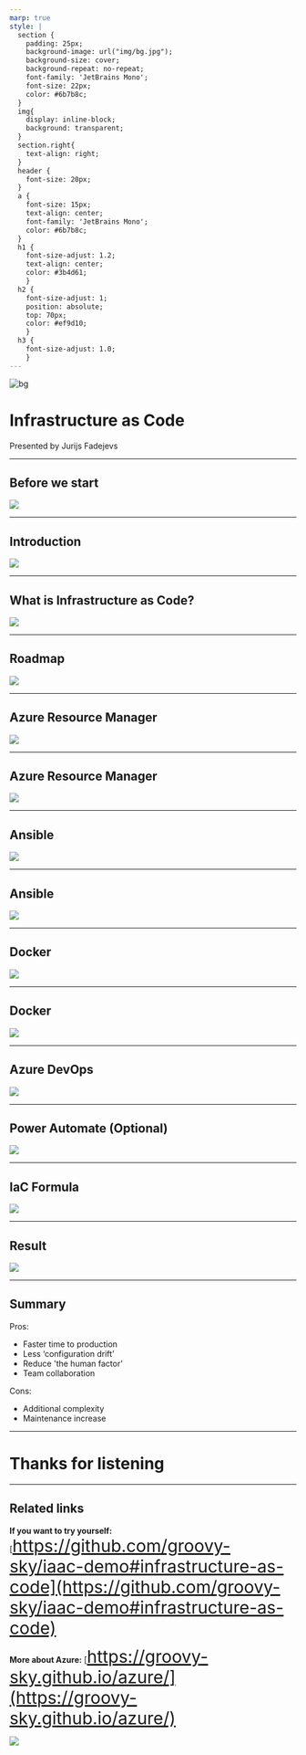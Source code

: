 ```yaml
---
marp: true
style: |
  section {
    padding: 25px;
    background-image: url("img/bg.jpg");
    background-size: cover; 
    background-repeat: no-repeat;
    font-family: 'JetBrains Mono';
    font-size: 22px;
    color: #6b7b8c;
  }
  img{
    display: inline-block;
    background: transparent;
  }
  section.right{
    text-align: right;
  }
  header {
    font-size: 20px;
  }
  a {
    font-size: 15px;
    text-align: center;
    font-family: 'JetBrains Mono';
    color: #6b7b8c;
  }
  h1 {
    font-size-adjust: 1.2;
    text-align: center;
    color: #3b4d61;
    }
  h2 {
    font-size-adjust: 1;
    position: absolute;
    top: 70px;
    color: #ef9d10;
    }
  h3 {
    font-size-adjust: 1.0;
    }
---
```


![bg](https://raw.githubusercontent.com/groovy-sky/iac-presentation/main/presentation/img/bg.jpg)

# Infrastructure as Code
<!-- _class: right -->
Presented by Jurijs Fadejevs

---

## Before we start

<!-- paginate: true -->
<!-- header: 'Infrastructure as Code' -->
<!-- footer: 'https://github.com/groovy-sky' -->

![](https://raw.githubusercontent.com/groovy-sky/iac-presentation/main/presentation/img/present_link.svg)

---

## Introduction

![](https://raw.githubusercontent.com/groovy-sky/iac-presentation/main/presentation/img/intro.svg)

---

## What is Infrastructure as Code?

![](https://raw.githubusercontent.com/groovy-sky/iac-presentation/main/presentation/img/iac.svg)

---

## Roadmap

![](https://raw.githubusercontent.com/groovy-sky/iac-presentation/main/presentation/img/struct.svg)

---

<!-- _footer: 'https://github.com/groovy-sky/azure/tree/master/iac-00#introduction' -->
## Azure Resource Manager
![](https://raw.githubusercontent.com/groovy-sky/iac-presentation/main/presentation/img/az_res.svg)

---

<!-- _footer: 'https://github.com/groovy-sky/azure/tree/master/iac-00#introduction' -->
## Azure Resource Manager

![](https://raw.githubusercontent.com/groovy-sky/iac-presentation/main/presentation/img/arm_temp.svg)

---

## Ansible

<!-- _footer: 'https://github.com/groovy-sky/azure/tree/master/iac-01#introduction' -->
![](https://raw.githubusercontent.com/groovy-sky/iac-presentation/main/presentation/img/ansible_parts.svg)

---

## Ansible

<!-- _footer: 'https://github.com/groovy-sky/azure/tree/master/iac-01#introduction' -->
![](https://raw.githubusercontent.com/groovy-sky/iac-presentation/main/presentation/img/ans_az.svg)

---

## Docker

<!-- _footer: 'https://github.com/groovy-sky/azure/tree/master/iac-02#introduction' -->
![](https://raw.githubusercontent.com/groovy-sky/iac-presentation/main/presentation/img/virt_types.svg)

---

## Docker

<!-- _footer: 'https://github.com/groovy-sky/azure/tree/master/iac-02#introduction' -->
![](https://raw.githubusercontent.com/groovy-sky/iac-presentation/main/presentation/img/docker_parts.svg)

---

## Azure DevOps

<!-- _footer: 'https://github.com/groovy-sky/azure/tree/master/iac-03#introduction' -->
![](https://raw.githubusercontent.com/groovy-sky/iac-presentation/main/presentation/img/devops_parts.svg)


---

<!-- _footer: 'https://github.com/groovy-sky/azure/tree/master/iac-04#introduction' -->
## Power Automate (Optional)

![](https://raw.githubusercontent.com/groovy-sky/iac-presentation/main/presentation/img/flow.svg)

---

## IaC Formula

![](https://raw.githubusercontent.com/groovy-sky/iac-presentation/main/presentation/img/formula.svg)


---

## Result


![](https://raw.githubusercontent.com/groovy-sky/iac-presentation/main/presentation/img/result.svg)


---  

## Summary

Pros:
- Faster time to production
- Less ‘configuration drift’
- Reduce 'the human factor'
- Team collaboration

Cons:
- Additional complexity
- Maintenance increase

---

<!-- header: '' -->
<!-- footer: '' -->
<!-- paginate: false -->
# Thanks for listening

---

<style scoped>
section {
  font-size: 30px;
}
a {
  font-size: 30px;
}
</style>

## Related links

**If you want to try yourself:**
[https://github.com/groovy-sky/iaac-demo#infrastructure-as-code](https://github.com/groovy-sky/iaac-demo#infrastructure-as-code)


**More about Azure:**
[https://groovy-sky.github.io/azure/](https://groovy-sky.github.io/azure/)

![](img/watch_and_star.svg)
